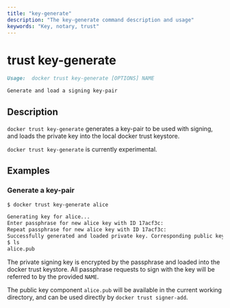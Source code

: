 ```yaml
---
title: "key-generate"
description: "The key-generate command description and usage"
keywords: "Key, notary, trust"
---
```


<!-- This file is maintained within the docker/cli Github
     repository at https://github.com/docker/cli/. Make all
     pull requests against that repo. If you see this file in
     another repository, consider it read-only there, as it will
     periodically be overwritten by the definitive file. Pull
     requests which include edits to this file in other repositories
     will be rejected.
-->

# trust key-generate

```markdown
Usage:  docker trust key-generate [OPTIONS] NAME 

Generate and load a signing key-pair

```

## Description

`docker trust key-generate` generates a key-pair to be used with signing,
 and loads the private key into the local docker trust keystore.

`docker trust key-generate` is currently experimental.

## Examples

### Generate a key-pair

```bash
$ docker trust key-generate alice

Generating key for alice...
Enter passphrase for new alice key with ID 17acf3c:
Repeat passphrase for new alice key with ID 17acf3c:
Successfully generated and loaded private key. Corresponding public key available: alice.pub
$ ls
alice.pub

```

The private signing key is encrypted by the passphrase and loaded into the docker trust keystore.
All passphrase requests to sign with the key will be referred to by the provided `NAME`.

The public key component `alice.pub` will be available in the current working directory, and can
be used directly by `docker trust signer-add`.
